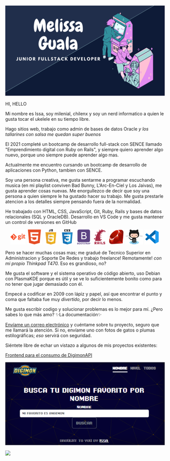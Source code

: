 ![Banner](docs/banner.png)

HI, HELLO

Mi nombre es Issa, soy milenial, chilenx y soy un nerd informatico a quien le gusta tocar el ukelele en su tiempo libre.

Hago sitios web, trabajo como admin de bases de datos Oracle *y los tallarines con salsa me quedan super buenos*

El 2021 completé un bootcamp de desarrollo full-stack con SENCE llamado "Emprendimiento digital con Ruby on Rails", y siempre quiero aprender algo nuevo, porque uno siempre puede aprender algo mas.

Actualmente me encuentro cursando un bootcamp de desarrollo de aplicaciones con Python, tambien con SENCE.

Soy una persona creativa, me gusta sentarme a programar escuchando musica (en mi playlist conviven Bad Bunny, L'Arc-En-Ciel y Los Jaivas), me gusta aprender cosas nuevas.
Me enorgullezco de decir que soy una persona a quien siempre le ha gustado hacer su trabajo. Me gusta prestarle atencion a los detalles siempre pensando fuera de la normalidad.

He trabajado con HTML, CSS, JavaScript, Git, Ruby, Rails y bases de datos relacionales (SQL y OracleDB). Desarrollo en VS Code y me gusta mantener un control de versiones en GitHub

<p align="center">
    <img src="docs/git.png" alt="GIT">
    <img src="docs/html.png" alt="HTML">
    <img src="docs/javascript.png" alt="JAVASCRIPT">
    <img src="docs/css.png" alt="CSS">
    <img src="docs/bootstrap.png" alt="BOOTSTRAP">
    <img src="docs/rails.png" alt="RAILS">
    <img src="docs/ruby.png" alt="RUBY">
    <img src="docs/github.png" alt="GITHUB OCTOCAT">
    <img src="docs/vs.png" alt="VS CODE">
</p>    

Pero se hacer muchas cosas mas; me gradué de Tecnico Superior en Administracion y Soporte De Redes y trabajo freelance! Remotamente! *con mi propio Thinkpad T470.* Eso es grandioso, no?

Me gusta el software y el sistema operativo de código abierto, uso Debian con PlasmaKDE porque es útil y se ve lo suficientemente bonito como para no tener que jugar demasiado con él.

Empecé a codificar en 2009 con lápiz y papel, así que encontrar el punto y coma que faltaba fue muy *divertido*, por decir lo menos.

Me gusta escribir codigo y solucionar problemas es lo mejor para mí. 
¿Pero sabes lo que más amo? ✨La documentación✨

[Envíame un correo electrónico](mailto:mgualaa@gmail.com) y cuéntame sobre tu proyecto, seguro que me llamará la atención.
Si no, envíame uno con fotos de gatos o plumas estilográficas; *eso* servirá con seguridad.

Siéntete libre de echar un vistazo a algunos de mis proyectos existentes:

[Frontend para el consumo de DigimonAPI](https://mguala.github.io/super-broccoli/)

![DIGIMON API](projects/DigimonAPI.png)

![](https://komarev.com/ghpvc/?username=mguala&color=dc143c)
